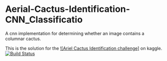 # Aerial-Cactus-Identification-CNN_Classificatio

A cnn implementation for determining whether an image contains a columnar cactus.

This is the solution for the [![Ariel Cactus Identification challenge]](https://www.kaggle.com/c/aerial-cactus-identification) on kaggle.
[![Build Status](https://travis-ci.org/liangliangyy/DjangoBlog.svg?branch=master)](https://travis-ci.org/liangliangyy/DjangoBlog)
